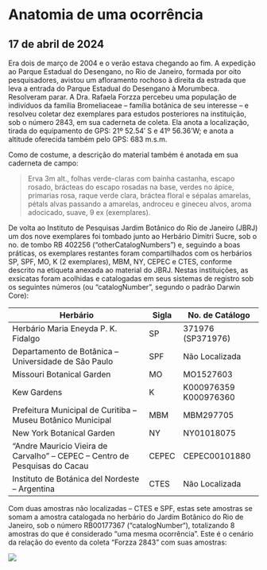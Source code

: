 # Anatomia de uma ocorrência

## 17 de abril de 2024

Era dois de março de 2004 e o verão estava chegando ao fim. A expedição ao Parque Estadual do Desengano, no Rio de Janeiro, formada por oito pesquisadores, avistou um afloramento rochoso à direita da estrada que leva a entrada do Parque Estadual do Desengano à Morumbeca. Resolveram parar. A Dra. Rafaela Forzza percebeu uma população de indivíduos da família Bromeliaceae – família botânica de seu interesse – e resolveu coletar dez exemplares para estudos posteriores na instituição, sob o número 2843, em sua caderneta de coleta. Ela anota a localização, tirada do equipamento de GPS: 21º 52.54′ S e 41º 56.36’W; e anota a altitude oferecida também pelo GPS: 683 m.s.m.

Como de costume, a descrição do material também é anotada em sua caderneta de campo:


>Erva 3m alt., folhas verde-claras com bainha castanha, escapo rosado, brácteas do escapo rosadas na base, verdes no ápice, primarias rosa, raque verde clara, bráctea floral e sépalas amarelas, pétals alvas passando a amarelas, androceu e gineceu alvos, aroma adocicado, suave, 9 ex (exemplares).


De volta ao Instituto de Pesquisas Jardim Botânico do Rio de Janeiro (JBRJ) um dos nove exemplares foi tombado junto ao Herbário Dimitri Sucre, sob o no. de tombo RB 402256 (“otherCatalogNumbers”) e, seguindo a boas práticas, os exemplares restantes foram compartilhados com os herbários SP, SPF, MO, K (2 exemplares), MBM, NY, CEPEC e CTES, conforme descrito na etiqueta anexada ao material do JBRJ. Nestas instituições, as exsicatas foram acolhidas e catalogadas em seus sistemas de registro sob os seguintes números (ou “catalogNumber”, segundo o padrão Darwin Core):

| Herbário | Sigla | No. de Catálogo |
| --- | --- | --- |
| Herbário Maria Eneyda P. K. Fidalgo | SP | 371976 (SP371976) |
| Departamento de Botânica – Universidade de São Paulo | SPF | Não Localizada |
| Missouri Botanical Garden | MO | MO1527603 |
| Kew Gardens | K | K000976359<br>K000976360 |
| Prefeitura Municipal de Curitiba – Museu Botânico Municipal | MBM | MBM297705 |
| New York Botanical Garden | NY | NY01018075 |
| “Andre Mauricio Vieira de Carvalho” – CEPEC – Centro de Pesquisas do Cacau | CEPEC | CEPEC00101880 |
| Instituto de Botánica del Nordeste – Argentina | CTES | Não Localizada |

Com duas amostras não localizadas – CTES e SPF, estas sete amostras se somam a amostra catalogada no herbário do Jardim Botânico do Rio de Janeiro, sob o número RB00177367 (“catalogNumber“), totalizando 8 amostras do que é considerado “uma mesma ocorrência”. Este é o cenário da relação do evento da coleta “Forzza 2843” com suas amostras:

![](http://dalcinweb.s3-website-us-east-1.amazonaws.com/github/BiodivDadosMeta/anatomia1.png)